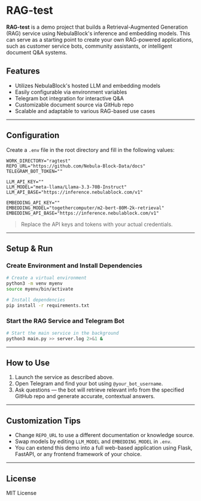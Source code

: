 # RAG-test

**RAG-test** is a demo project that builds a Retrieval-Augmented Generation (RAG) service using NebulaBlock's inference and embedding models. This can serve as a starting point to create your own RAG-powered applications, such as customer service bots, community assistants, or intelligent document Q&A systems.

## Features

- Utilizes NebulaBlock's hosted LLM and embedding models
- Easily configurable via environment variables
- Telegram bot integration for interactive Q&A
- Customizable document source via GitHub repo
- Scalable and adaptable to various RAG-based use cases

---

## Configuration

Create a `.env` file in the root directory and fill in the following values:

```env
WORK_DIRECTORY="ragtest"
REPO_URL="https://github.com/Nebula-Block-Data/docs"
TELEGRAM_BOT_TOKEN=""

LLM_API_KEY=""
LLM_MODEL="meta-llama/Llama-3.3-70B-Instruct"
LLM_API_BASE="https://inference.nebulablock.com/v1"

EMBEDDING_API_KEY=""
EMBEDDING_MODEL="togethercomputer/m2-bert-80M-2k-retrieval"
EMBEDDING_API_BASE="https://inference.nebulablock.com/v1"
```

> Replace the API keys and tokens with your actual credentials.

---

## Setup & Run

### Create Environment and Install Dependencies

```bash
# Create a virtual environment
python3 -m venv myenv
source myenv/bin/activate

# Install dependencies
pip install -r requirements.txt
```

### Start the RAG Service and Telegram Bot

```bash
# Start the main service in the background
python3 main.py >> server.log 2>&1 &
```

---

## How to Use

1. Launch the service as described above.
2. Open Telegram and find your bot using `@your_bot_username`.
3. Ask questions — the bot will retrieve relevant info from the specified GitHub repo and generate accurate, contextual answers.

---

## Customization Tips

- Change `REPO_URL` to use a different documentation or knowledge source.
- Swap models by editing `LLM_MODEL` and `EMBEDDING_MODEL` in `.env`.
- You can extend this demo into a full web-based application using Flask, FastAPI, or any frontend framework of your choice.

---

## License

MIT License
